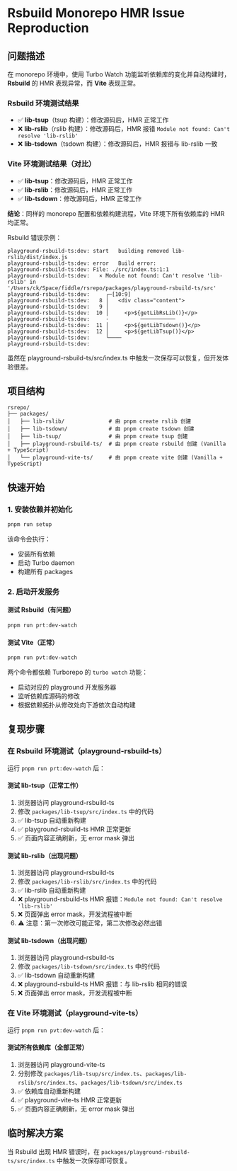 # Rsbuild Monorepo HMR Issue Reproduction

## 问题描述

在 monorepo 环境中，使用 Turbo Watch 功能监听依赖库的变化并自动构建时，**Rsbuild** 的 HMR 表现异常，而 **Vite** 表现正常。

### Rsbuild 环境测试结果

- ✅ **lib-tsup**（tsup 构建）：修改源码后，HMR 正常工作
- ❌ **lib-rslib**（rslib 构建）：修改源码后，HMR 报错 `Module not found: Can't resolve 'lib-rslib'`
- ❌ **lib-tsdown**（tsdown 构建）：修改源码后，HMR 报错与 lib-rslib 一致

### Vite 环境测试结果（对比）

- ✅ **lib-tsup**：修改源码后，HMR 正常工作
- ✅ **lib-rslib**：修改源码后，HMR 正常工作
- ✅ **lib-tsdown**：修改源码后，HMR 正常工作

**结论**：同样的 monorepo 配置和依赖构建流程，Vite 环境下所有依赖库的 HMR 均正常。

Rsbuild 错误示例：

```
playground-rsbuild-ts:dev: start   building removed lib-rslib/dist/index.js
playground-rsbuild-ts:dev: error   Build error:
playground-rsbuild-ts:dev: File: ./src/index.ts:1:1
playground-rsbuild-ts:dev:   × Module not found: Can't resolve 'lib-rslib' in
'/Users/ck/Space/fiddle/rsrepo/packages/playground-rsbuild-ts/src'
playground-rsbuild-ts:dev:     ╭─[10:9]
playground-rsbuild-ts:dev:   8 │   <div class="content">
playground-rsbuild-ts:dev:   9 │
playground-rsbuild-ts:dev:  10 │     <p>${getLibRsLib()}</p>
playground-rsbuild-ts:dev:     ·          ───────────
playground-rsbuild-ts:dev:  11 │     <p>${getLibTsdown()}</p>
playground-rsbuild-ts:dev:  12 │     <p>${getLibTsup()}</p>
playground-rsbuild-ts:dev:     ╰────
playground-rsbuild-ts:dev:
```

虽然在 playground-rsbuild-ts/src/index.ts 中触发一次保存可以恢复，但开发体验很差。

## 项目结构

```
rsrepo/
├── packages/
│   ├── lib-rslib/              # 由 pnpm create rslib 创建
│   ├── lib-tsdown/             # 由 pnpm create tsdown 创建
│   ├── lib-tsup/               # 由 pnpm create tsup 创建
│   ├── playground-rsbuild-ts/  # 由 pnpm create rsbuild 创建 (Vanilla + TypeScript)
│   └── playground-vite-ts/     # 由 pnpm create vite 创建 (Vanilla + TypeScript)
```

## 快速开始

### 1. 安装依赖并初始化

```bash
pnpm run setup
```

该命令会执行：

- 安装所有依赖
- 启动 Turbo daemon
- 构建所有 packages

### 2. 启动开发服务

#### 测试 Rsbuild（有问题）

```bash
pnpm run prt:dev-watch
```

#### 测试 Vite（正常）

```bash
pnpm run pvt:dev-watch
```

两个命令都依赖 Turborepo 的 `turbo watch` 功能：

- 启动对应的 playground 开发服务器
- 监听依赖库源码的修改
- 根据依赖拓扑从修改处向下游依次自动构建

## 复现步骤

### 在 Rsbuild 环境测试（playground-rsbuild-ts）

运行 `pnpm run prt:dev-watch` 后：

#### 测试 lib-tsup（正常工作）

1. 浏览器访问 playground-rsbuild-ts
2. 修改 `packages/lib-tsup/src/index.ts` 中的代码
3. ✅ lib-tsup 自动重新构建
4. ✅ playground-rsbuild-ts HMR 正常更新
5. ✅ 页面内容正确刷新，无 error mask 弹出

#### 测试 lib-rslib（出现问题）

1. 浏览器访问 playground-rsbuild-ts
2. 修改 `packages/lib-rslib/src/index.ts` 中的代码
3. ✅ lib-rslib 自动重新构建
4. ❌ playground-rsbuild-ts HMR 报错：`Module not found: Can't resolve 'lib-rslib'`
5. ❌ 页面弹出 error mask，开发流程被中断
6. ⚠️ 注意：第一次修改可能正常，第二次修改必然出错

#### 测试 lib-tsdown（出现问题）

1. 浏览器访问 playground-rsbuild-ts
2. 修改 `packages/lib-tsdown/src/index.ts` 中的代码
3. ✅ lib-tsdown 自动重新构建
4. ❌ playground-rsbuild-ts HMR 报错：与 lib-rslib 相同的错误
5. ❌ 页面弹出 error mask，开发流程被中断

### 在 Vite 环境测试（playground-vite-ts）

运行 `pnpm run pvt:dev-watch` 后：

#### 测试所有依赖库（全部正常）

1. 浏览器访问 playground-vite-ts
2. 分别修改 `packages/lib-tsup/src/index.ts`、`packages/lib-rslib/src/index.ts`、`packages/lib-tsdown/src/index.ts`
3. ✅ 依赖库自动重新构建
4. ✅ playground-vite-ts HMR 正常更新
5. ✅ 页面内容正确刷新，无 error mask 弹出

## 临时解决方案

当 Rsbuild 出现 HMR 错误时，在 `packages/playground-rsbuild-ts/src/index.ts` 中触发一次保存即可恢复。
